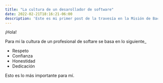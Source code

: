 ```yaml
---
title: "La cultura de un desarollador de software"
date: 2022-02-21T18:16:21-06:00
description: 'Este es mi primer post de la travesía en la Misión de Backend con Node JS de Launch X.'
---
```


¡Hola! 

Para mi la cultura de un profesional de softare se basa en lo siguiente_

- Respeto
- Confianza
- Honestidad
- Dedicación

Esto es lo más importante para mí.
